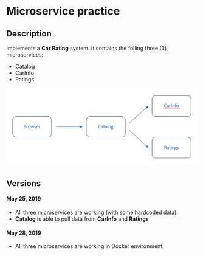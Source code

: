 # Microservice practice

## Description

Implements a **Car Rating** system. It contains the folling three (3) microservices:
- Catalog 
- CarInfo
- Ratings

![Logic](Plan.JPG)

## Versions

#### May 25, 2019
- All three microservices are working (with some hardcoded data). 
- **Catalog** is able to pull data from **CarInfo** and **Ratings**

#### May 28, 2019
- All three microservices are working in Docker environment. 
